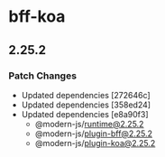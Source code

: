 # bff-koa

## 2.25.2

### Patch Changes

- Updated dependencies [272646c]
- Updated dependencies [358ed24]
- Updated dependencies [e8a90f3]
  - @modern-js/runtime@2.25.2
  - @modern-js/plugin-bff@2.25.2
  - @modern-js/plugin-koa@2.25.2
